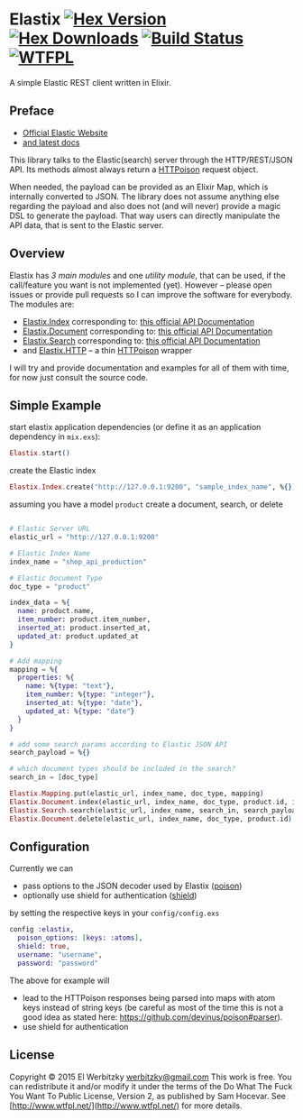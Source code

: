 # Elastix [![Hex Version](https://img.shields.io/hexpm/v/elastix.svg)](https://hex.pm/packages/elastix) [![Hex Downloads](https://img.shields.io/hexpm/dt/elastix.svg)](https://hex.pm/packages/elastix) [![Build Status](https://travis-ci.org/FabienHenon/elastix.svg?branch=master)](https://travis-ci.org/FabienHenon/elastix.svg?branch=master) [![WTFPL](https://img.shields.io/badge/license-WTFPL-brightgreen.svg?style=flat)](https://www.tldrlegal.com/l/wtfpl)

A simple Elastic REST client written in Elixir.

## Preface

* [Official Elastic Website](https://www.elastic.co)
* [and latest docs](https://www.elastic.co/guide/en/elasticsearch/reference/current/index.html)

This library talks to the Elastic(search) server through the HTTP/REST/JSON API. Its methods almost always return a [HTTPoison](https://github.com/edgurgel/httpoison) request object.

When needed, the payload can be provided as an Elixir Map, which is internally converted to JSON. The library does not assume anything else regarding the payload and also does not (and will never) provide a magic DSL to generate the payload. That way users can directly manipulate the API data, that is sent to the Elastic server.

## Overview

Elastix has *3 main modules* and one *utility module*, that can be used, if the call/feature you want is not implemented (yet). However – please open issues or provide pull requests so I can improve the software for everybody. The modules are:

* [Elastix.Index](lib/elastix/index.ex) corresponding to: [this official API Documentation](https://www.elastic.co/guide/en/elasticsearch/reference/current/indices.html)
* [Elastix.Document](lib/elastix/document.ex) corresponding to: [this official API Documentation](https://www.elastic.co/guide/en/elasticsearch/reference/current/docs.html)
* [Elastix.Search](lib/elastix/search.ex) corresponding to: [this official API Documentation](https://www.elastic.co/guide/en/elasticsearch/reference/current/search.html)
* and [Elastix.HTTP](lib/elastix/http.ex) – a thin [HTTPoison](https://github.com/edgurgel/httpoison) wrapper

I will try and provide documentation and examples for all of them with time, for now just consult the source code.

## Simple Example

start elastix application dependencies (or define it as an application dependency in ```mix.exs```):

```elixir
Elastix.start()

```

create the Elastic index

```elixir
Elastix.Index.create("http://127.0.0.1:9200", "sample_index_name", %{})

```

assuming you have a model ```product``` create a document, search, or delete

```elixir

# Elastic Server URL
elastic_url = "http://127.0.0.1:9200"

# Elastic Index Name
index_name = "shop_api_production"

# Elastic Document Type
doc_type = "product"

index_data = %{
  name: product.name,
  item_number: product.item_number,
  inserted_at: product.inserted_at,
  updated_at: product.updated_at
}

# Add mapping
mapping = %{
  properties: %{
    name: %{type: "text"},
    item_number: %{type: "integer"},
    inserted_at: %{type: "date"},
    updated_at: %{type: "date"}
  }
}

# add some search params according to Elastic JSON API
search_payload = %{}

# which document types should be included in the search?
search_in = [doc_type]

Elastix.Mapping.put(elastic_url, index_name, doc_type, mapping)
Elastix.Document.index(elastic_url, index_name, doc_type, product.id, index_data)
Elastix.Search.search(elastic_url, index_name, search_in, search_payload)
Elastix.Document.delete(elastic_url, index_name, doc_type, product.id)

```

## Configuration

Currently we can
  * pass options to the JSON decoder used by Elastix ([poison](https://github.com/devinus/poison))
  * optionally use shield for authentication ([shield](https://www.elastic.co/products/shield))

by setting the respective keys in your `config/config.exs`

```elixir
config :elastix,
  poison_options: [keys: :atoms],
  shield: true,
  username: "username",
  password: "password"
```

The above for example will
  * lead to the HTTPoison responses being parsed into maps with atom keys instead of string keys (be careful as most of the time this is not a good idea as stated here: https://github.com/devinus/poison#parser).
  * use shield for authentication

## License

Copyright © 2015 El Werbitzky <werbitzky@gmail.com>
This work is free. You can redistribute it and/or modify it under the
terms of the Do What The Fuck You Want To Public License, Version 2,
as published by Sam Hocevar. See [http://www.wtfpl.net/](http://www.wtfpl.net/) for more details.
